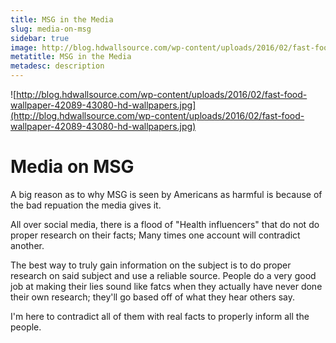 ```yaml
---
title: MSG in the Media
slug: media-on-msg
sidebar: true
image: http://blog.hdwallsource.com/wp-content/uploads/2016/02/fast-food-wallpaper-42089-43080-hd-wallpapers.jpg
metatitle: MSG in the Media
metadesc: description
---
```

![http://blog.hdwallsource.com/wp-content/uploads/2016/02/fast-food-wallpaper-42089-43080-hd-wallpapers.jpg](http://blog.hdwallsource.com/wp-content/uploads/2016/02/fast-food-wallpaper-42089-43080-hd-wallpapers.jpg)

# Media on MSG

A big reason as to why MSG is seen by Americans as harmful is because of the bad repuation the media gives it.

All over social media, there is a flood of "Health influencers" that do not do proper research on their facts; Many times one account will contradict another.

The best way to truly gain information on the subject is to do proper research on said subject and use a reliable source. People do a very good job at making their lies sound like fatcs when they actually have never done their own research; they'll go based off of what they hear others say.

I'm here to contradict all of them with real facts to properly inform all the people.